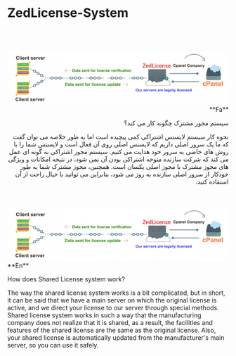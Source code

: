 # ZedLicense-System

<br>
<br>
<div dir="rtl" markdown="1">
<br>
<img alt="ZedLicense-System" src="https://github.com/ZedLicense/ZedLicense-System/blob/3c4880e3828b5d0ebf0ef953072c837e824ebf8f/sharing-licence.png?raw=true">
<br>
**Fa**
<br>
<p>سیستم مجوز مشترک چگونه کار می کند؟</p>
نحوه کار سیستم لایسنس اشتراکی کمی پیچیده است اما به طور خلاصه می توان گفت که ما یک سرور اصلی داریم که لایسنس اصلی روی آن فعال است و لایسنس شما را با روش های خاصی به سرور خود هدایت می کنیم. سیستم مجوز اشتراکی به گونه ای عمل می کند که شرکت سازنده متوجه اشتراکی بودن آن نمی شود، در نتیجه امکانات و ویژگی های مجوز مشترک با مجوز اصلی یکسان است. همچنین، مجوز مشترک شما به طور خودکار از سرور اصلی سازنده به روز می شود، بنابراین می توانید با خیال راحت از آن استفاده کنید.
<div/>
<br>
<br>
<div dir="ltr" markdown="1">
<br>
<img alt="ZedLicense-System" src="https://github.com/ZedLicense/ZedLicense-System/blob/3c4880e3828b5d0ebf0ef953072c837e824ebf8f/sharing-licence.png?raw=true">
<br>
**En**
<br>
<p>How does Shared License system work?</p>
The way the shared license system works is a bit complicated, but in short, it can be said that we have a main server on which the original license is active, and we direct your license to our server through special methods. Shared license  system works in such a way that the manufacturing company does not realize that it is shared, as a result, the facilities and features of the shared license are the same as the original license. Also, your shared license is automatically updated from the manufacturer's main server, so you can use it safely.
<div/>
